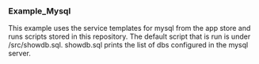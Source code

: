 ### Example_Mysql

This example uses the service templates for mysql from the app store and runs scripts stored in this repository. The default script that is run is under /src/showdb.sql. showdb.sql prints the list of dbs configured in the mysql server. 


